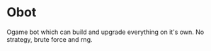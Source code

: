 # Obot
Ogame bot which can build and upgrade everything on it's own. No strategy, brute force and rng.
